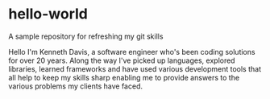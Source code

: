 # hello-world
A sample repository for refreshing my git skills

Hello I'm Kenneth Davis, a software engineer who's been coding solutions for over 20 years.
Along the way I've picked up languages, explored libraries, learned frameworks and have used
various development tools that all help to keep my skills sharp enabling me to provide answers
to the various problems my clients have faced.
